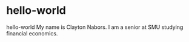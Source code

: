 # hello-world
 hello-world
My name is Clayton Nabors. I am a senior at SMU studying financial economics.
